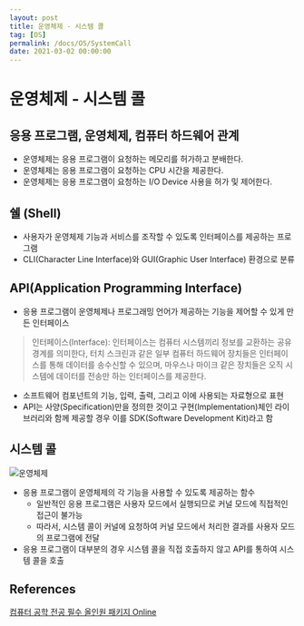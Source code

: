 ```yaml
---
layout: post
title: 운영체제 - 시스템 콜
tag: [OS]
permalink: /docs/OS/SystemCall
date: 2021-03-02 00:00:00
---
```


# 운영체제 - 시스템 콜

## 응용 프로그램, 운영체제, 컴퓨터 하드웨어 관계

- 운영체제는 응용 프로그램이 요청하는 메모리를 허가하고 분배한다.
- 운영체제는 응용 프로그램이 요청하는 CPU 시간을 제공한다.
- 운영체제는 응용 프로그램이 요청하는 I/O Device 사용을 허가 및 제어한다.

## 쉘 (Shell)

- 사용자가 운영체제 기능과 서비스를 조작할 수 있도록 인터페이스를 제공하는 프로그램
- CLI(Character Line Interface)와 GUI(Graphic User Interface) 환경으로 분류

## API(Application Programming Interface)

- 응용 프로그램이 운영체제나 프로그래밍 언어가 제공하는 기능을 제어할 수 있게 만든 인터페이스

> 인터페이스(Interface): 인터페이스는 컴퓨터 시스템끼리 정보를 교환하는 공유 경계를 의미한다, 터치 스크린과 같은 일부 컴퓨터 하드웨어 장치들은 인터페이스를 통해 데이터를 송수신할 수 있으며, 마우스나 마이크 같은 장치들은 오직 시스템에 데이터를 전송만 하는 인터페이스를 제공한다.

- 소프트웨어 컴포넌트의 기능, 입력, 출력, 그리고 이에 사용되는 자료형으로 표현
- API는 사양(Specification)만을 정의한 것이고 구현(Implementation)체인 라이브러리와 함께 제공할 경우 이를 SDK(Software Development Kit)라고 함

## 시스템 콜

![운영체제](https://media.vlpt.us/images/oen/post/177c1574-1f0d-4083-b3fe-7378ca26b593/image.png)

- 응용 프로그램이 운영체제의 각 기능을 사용할 수 있도록 제공하는 함수
  - 일반적인 응용 프로그램은 사용자 모드에서 실행되므로 커널 모드에 직접적인 접근이 불가능
  - 따라서, 시스템 콜이 커널에 요청하여 커널 모드에서 처리한 결과를 사용자 모드의 프로그램에 전달
- 응용 프로그램이 대부분의 경우 시스템 콜을 직접 호출하지 않고 API를 통하여 시스템 콜을 호출


## References

[컴퓨터 공학 전공 필수 올인원 패키지 Online](https://www.fastcampus.co.kr/dev_online_cs)